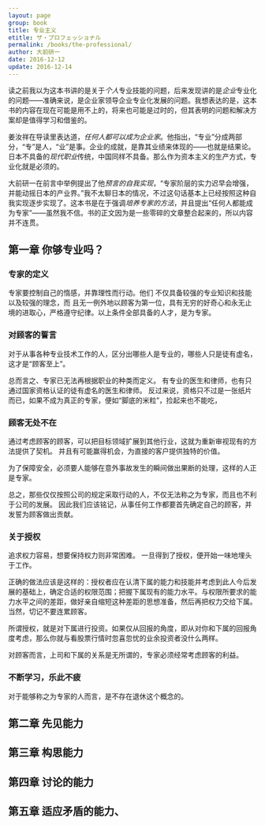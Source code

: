 ```yaml
---
layout: page
group: book
title: 专业主义
etitle: ザ・プロフェッショナル
permalink: /books/the-professional/
author: 大前研一
date: 2016-12-12
update: 2016-12-14
---
```


读之前我以为这本书讲的是关于*个人*专业技能的问题，后来发现讲的是*企业*专业化的问题——准确来说，是企业家领导企业专业化发展的问题。我想表达的是，这本书的内容在现在可能是用不上的，将来也可能是过时的，但其表明的问题和解决方案却是值得学习和借鉴的。

姜汝祥在导读里表达道，*任何人都可以成为企业家*。他指出，“专业”分成两部分，“专”是人，“业”是事。企业的成就，是靠其业绩来体现的——也就是结果论。日本不具备的*现代职业*传统，中国同样不具备。那么作为资本主义的生产方式，专业化就是必须的。

大前研一在前言中举例提出了他*预言的自我实现*，“专家阶层的实力迟早会增强，并能动摇日本的产业界。”我不太聊日本的情况，不过这句话基本上已经按照这种自我实现逐步实现了。这本书是在于强调*培养专家的方法*，并且提出“任何人都能成为专家”——虽然我不信。书的正文因为是一些零碎的文章整合起来的，所以内容并不连贯。

## 第一章 你够专业吗？

### 专家的定义

专家要控制自己的惰感，并靠理性而行动。他们 不仅具备较强的专业知识和技能以及较强的理念，而 且无一例外地以顾客为第一位，具有无穷的好奇心和永无止境的进取心，严格遵守纪律。以上条件全部具备的人才，是为专家。

### 对顾客的誓言

对于从事各种专业技术工作的人，区分出哪些人是专业的，哪些人只是徒有虚名，这才是“顾客至上”。

总而言之、专家已无法再根据职业的种类而定义。
有专业的医生和律师，也有只通过国家资格认证的徒有虚名的医生和律师。
反过来说，资格只不过是一张纸片而已，如果不成为真正的专家，便如“脚底的米粒”，捡起来也不能吃，

### 顾客无处不在

通过考虑顾客的顾客，可以把目标领域扩展到其他行业，这就为重新审视现有的方法提供了契机。
并且有可能赢得机会，为直接的客户提供独特的价值。

为了保障安全，必须要人能够在意外事故发生的瞬间做出果断的处理，这样的人正是专家。

总之，那些仅仅按照公司的规定采取行动的人，不仅无法称之为专家，而且也不利于公司的发展。
因此我们应该铭记，从事任何工作都要首先确定自己的顾客，并发誓为顾客做出贡献。

### 关于授权

追求权力容易，想要保持权力则非常困难。
一旦得到了授权，便开始一味地埋头于工作。

正确的做法应该是这样的：授权者应在认清下属的能力和技能并考虑到此人今后发展的基础上，确定合适的权限范围；把握下属现有的能力水平。与权限所要求的能力水平之间的差距，做好亲自缩短这种差距的思想准备，然后再把权力交给下属。当然，切记不要连累顾客。

所谓授权，就是对下属进行投资。如果仅从回报的角度，即从对你和下属的回报角度考虑，那么你就与看股票行情时忽喜忽忧的业余投资者没什么两样。

对顾客而言，上司和下属的关系是无所谓的，专家必须经常考虑顾客的利益。

### 不断学习，乐此不疲

对于能够称之为专家的人而言，是不存在退休这个概念的。



## 第二章 先见能力

## 第三章 构思能力

## 第四章 讨论的能力

## 第五章 适应矛盾的能力、

